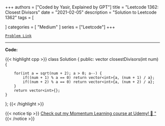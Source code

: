 
+++
authors = ["Coded by Yasir, Explained by GPT"]
title = "Leetcode 1362: Closest Divisors"
date = "2021-02-05"
description = "Solution to Leetcode 1362"
tags = [
    
]
categories = [
    "Medium"
]
series = ["Leetcode"]
+++



[`Problem Link`](https://leetcode.com/problems/closest-divisors/description/)

---

**Code:**

{{< highlight cpp >}}
class Solution {
public:
    vector<int> closestDivisors(int num) {
        
        for(int a = sqrt(num + 2); a > 0; a--) {
            if((num + 1) % a == 0) return vector<int>{a, (num + 1) / a};
            if((num + 2) % a == 0) return vector<int>{a, (num + 2) / a};            
        }
        return vector<int>{};
    }
};
{{< /highlight >}}



{{< notice tip >}}
[Check out my Momentum Learning course at Udemy! 🚀 "](https://www.udemy.com/course/blind-75-the-data-structures-and-algorithms-essentials/)
{{< /notice >}}

